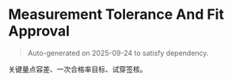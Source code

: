 # Measurement Tolerance And Fit Approval

> Auto-generated on 2025-09-24 to satisfy dependency.

关键量点容差、一次合格率目标、试穿签核。
